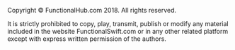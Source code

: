 Copyright © FunctionalHub.com 2018. All rights reserved.

It is strictly prohibited to copy, play, transmit, publish or modify any material included in the website FunctionalSwift.com or in any other related platform except with express written permission of the authors.